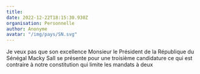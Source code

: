 ```yaml
---
title: 
date: 2022-12-22T18:15:30.930Z
organisation: Personnelle
author: Anonyme 
avatar: "/img/pays/SN.svg"
---
```


Je veux pas que son excellence Monsieur le Président de la République du Sénégal Macky Sall se présente pour une troisième candidature ce qui est contraire à notre constitution qui limite les mandats à deux 
